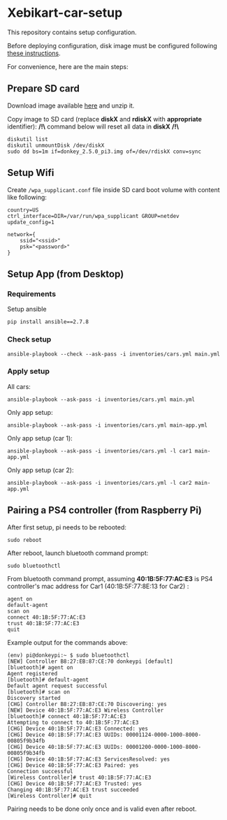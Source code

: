 # Xebikart-car-setup

This repository contains setup configuration.

Before deploying configuration, disk image must be configured following [these instructions](http://docs.donkeycar.com/guide/install_software/#get-the-raspberry-pi-working).

For convenience, here are the main steps:

## Prepare SD card

Download image available [here](https://drive.google.com/open?id=1vr4nEXLEh4xByKAXik8KhK3o-XWgo2fQ) and unzip it.

Copy image to SD card (replace **diskX** and **rdiskX** with **appropriate** identifier):
**/!\\** command below will reset all data in **diskX** **/!\\**
```
diskutil list
diskutil unmountDisk /dev/diskX
sudo dd bs=1m if=donkey_2.5.0_pi3.img of=/dev/rdiskX conv=sync
```

## Setup Wifi

Create `/wpa_supplicant.conf` file inside SD card boot volume with content like following:
```
country=US
ctrl_interface=DIR=/var/run/wpa_supplicant GROUP=netdev
update_config=1

network={
    ssid="<ssid>"
    psk="<password>"
}
```

## Setup App (from Desktop)

### Requirements

Setup ansible
```
pip install ansible==2.7.8
```

### Check setup
```
ansible-playbook --check --ask-pass -i inventories/cars.yml main.yml
```

### Apply setup

All cars:
```
ansible-playbook --ask-pass -i inventories/cars.yml main.yml
```

Only app setup:
```
ansible-playbook --ask-pass -i inventories/cars.yml main-app.yml
```

Only app setup (car 1):
```
ansible-playbook --ask-pass -i inventories/cars.yml -l car1 main-app.yml
```

Only app setup (car 2):
```
ansible-playbook --ask-pass -i inventories/cars.yml -l car2 main-app.yml
```

## Pairing a PS4 controller (from Raspberry Pi)

After first setup, pi needs to be rebooted:
```
sudo reboot
```

After reboot, launch bluetooth command prompt:
```
sudo bluetoothctl
```

From bluetooth command prompt, assuming **40:1B:5F:77:AC:E3** is PS4 controller's mac address for Car1 (40:1B:5F:77:8E:13 for Car2) :
```
agent on
default-agent
scan on
connect 40:1B:5F:77:AC:E3
trust 40:1B:5F:77:AC:E3
quit

```

Example output for the commands above:
```
(env) pi@donkeypi:~ $ sudo bluetoothctl
[NEW] Controller B8:27:EB:87:CE:70 donkeypi [default]
[bluetooth]# agent on
Agent registered
[bluetooth]# default-agent
Default agent request successful
[bluetooth]# scan on
Discovery started
[CHG] Controller B8:27:EB:87:CE:70 Discovering: yes
[NEW] Device 40:1B:5F:77:AC:E3 Wireless Controller
[bluetooth]# connect 40:1B:5F:77:AC:E3
Attempting to connect to 40:1B:5F:77:AC:E3
[CHG] Device 40:1B:5F:77:AC:E3 Connected: yes
[CHG] Device 40:1B:5F:77:AC:E3 UUIDs: 00001124-0000-1000-8000-00805f9b34fb
[CHG] Device 40:1B:5F:77:AC:E3 UUIDs: 00001200-0000-1000-8000-00805f9b34fb
[CHG] Device 40:1B:5F:77:AC:E3 ServicesResolved: yes
[CHG] Device 40:1B:5F:77:AC:E3 Paired: yes
Connection successful
[Wireless Controller]# trust 40:1B:5F:77:AC:E3
[CHG] Device 40:1B:5F:77:AC:E3 Trusted: yes
Changing 40:1B:5F:77:AC:E3 trust succeeded
[Wireless Controller]# quit
```

Pairing needs to be done only once and is valid even after reboot.
